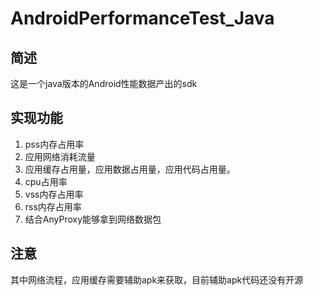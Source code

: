 # AndroidPerformanceTest_Java

简述
---
这是一个java版本的Android性能数据产出的sdk

实现功能
---
1. pss内存占用率
2. 应用网络消耗流量
3. 应用缓存占用量，应用数据占用量，应用代码占用量。
4. cpu占用率
5. vss内存占用率
6. rss内存占用率
7. 结合AnyProxy能够拿到网络数据包


注意
---
其中网络流程，应用缓存需要辅助apk来获取，目前辅助apk代码还没有开源
